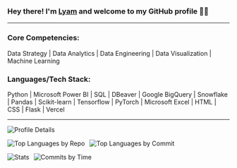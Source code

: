 ### Hey there! I'm [**Lyam**](https://www.linkedin.com/in/lyamlim) and welcome to my GitHub profile 👋🏻

---

### Core Competencies:

Data Strategy | Data Analytics | Data Engineering | Data Visualization | Machine Learning

### Languages/Tech Stack:

Python | Microsoft Power BI | SQL | DBeaver | Google BigQuery | Snowflake | Pandas | Scikit-learn | Tensorflow | PyTorch | Microsoft Excel | HTML | CSS | Flask | Vercel

---

![Profile Details](http://github-profile-summary-cards.vercel.app/api/cards/profile-details?username=lyamlim97&theme=2077)

![Top Languages by Repo](http://github-profile-summary-cards.vercel.app/api/cards/repos-per-language?username=lyamlim97&theme=2077)⠀![Top Languages by Commit](http://github-profile-summary-cards.vercel.app/api/cards/most-commit-language?username=lyamlim97&theme=2077)

![Stats](http://github-profile-summary-cards.vercel.app/api/cards/stats?username=lyamlim97&theme=2077)⠀![Commits by Time](http://github-profile-summary-cards.vercel.app/api/cards/productive-time?username=lyamlim97&theme=2077&utcOffset=8)

<!--
old stats
[![Lyam's github stats](https://github-readme-stats.vercel.app/api?username=lyamlim97&count_private=true&show_icons=true&theme=radical&hide_rank=false)](https://github.com/anuraghazra/github-readme-stats)

![Top Langs](https://github-readme-stats.vercel.app/api/top-langs/?username=lyamlim97&langs_count=10)
-->

<!--
**lyamlim97/lyamlim97** is a ✨ _special_ ✨ repository because its `README.md` (this file) appears on your GitHub profile.

Here are some ideas to get you started:

- 🔭 I’m currently working on ...
- 🌱 I’m currently learning ...
- 👯 I’m looking to collaborate on ...
- 🤔 I’m looking for help with ...
- 💬 Ask me about ...
- 📫 How to reach me: ...
- 😄 Pronouns: ...
- ⚡ Fun fact: ...
-->
